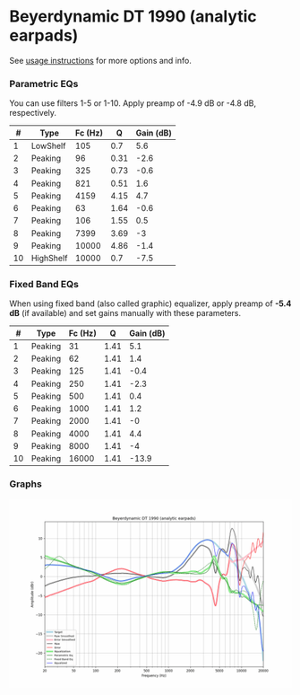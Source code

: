 # Beyerdynamic DT 1990 (analytic earpads)
See [usage instructions](https://github.com/jaakkopasanen/AutoEq#usage) for more options and info.

### Parametric EQs
You can use filters 1-5 or 1-10. Apply preamp of -4.9 dB or -4.8 dB, respectively.

|   # | Type      |   Fc (Hz) |    Q |   Gain (dB) |
|-----|-----------|-----------|------|-------------|
|   1 | LowShelf  |       105 | 0.7  |         5.6 |
|   2 | Peaking   |        96 | 0.31 |        -2.6 |
|   3 | Peaking   |       325 | 0.73 |        -0.6 |
|   4 | Peaking   |       821 | 0.51 |         1.6 |
|   5 | Peaking   |      4159 | 4.15 |         4.7 |
|   6 | Peaking   |        63 | 1.64 |        -0.6 |
|   7 | Peaking   |       106 | 1.55 |         0.5 |
|   8 | Peaking   |      7399 | 3.69 |        -3   |
|   9 | Peaking   |     10000 | 4.86 |        -1.4 |
|  10 | HighShelf |     10000 | 0.7  |        -7.5 |

### Fixed Band EQs
When using fixed band (also called graphic) equalizer, apply preamp of **-5.4 dB** (if available) and set gains manually with these parameters.

|   # | Type    |   Fc (Hz) |    Q |   Gain (dB) |
|-----|---------|-----------|------|-------------|
|   1 | Peaking |        31 | 1.41 |         5.1 |
|   2 | Peaking |        62 | 1.41 |         1.4 |
|   3 | Peaking |       125 | 1.41 |        -0.4 |
|   4 | Peaking |       250 | 1.41 |        -2.3 |
|   5 | Peaking |       500 | 1.41 |         0.4 |
|   6 | Peaking |      1000 | 1.41 |         1.2 |
|   7 | Peaking |      2000 | 1.41 |        -0   |
|   8 | Peaking |      4000 | 1.41 |         4.4 |
|   9 | Peaking |      8000 | 1.41 |        -4   |
|  10 | Peaking |     16000 | 1.41 |       -13.9 |

### Graphs
![](./Beyerdynamic%20DT%201990%20(analytic%20earpads).png)
